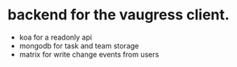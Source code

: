 # backend for the vaugress client.

- koa for a readonly api
- mongodb for task and team storage
- matrix for write change events from users 